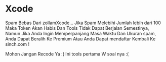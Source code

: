 # Xcode

Spam Bebas Dari zollamXcode...
Jika Spam Melebihi Jumlah lebih dari 100
Maka Token Akan Habis Dan Tools Tidak Dapat
Berjalan Semestinya,
Namun Jika Anda Ingin Memperpanjang Masa
Waktu Dan Ukuran spam, Anda Dapat Beralih
Ke Premium Atau Anda Dapat mendaftar Kembali
Ke sinch.com !

Mohon Jangan Recode Ya :(
Ini tools pertama W soal nya :(
